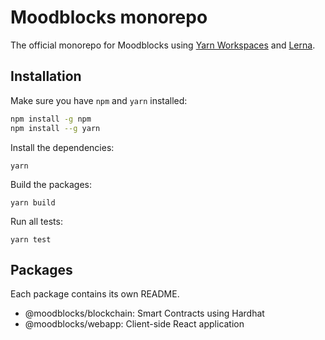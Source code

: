 # Moodblocks monorepo

The official monorepo for Moodblocks using [Yarn Workspaces](https://classic.yarnpkg.com/en/docs/workspaces/) and [Lerna](https://github.com/lerna/lerna).

## Installation

Make sure you have `npm` and `yarn` installed:

```bash
npm install -g npm
npm install --g yarn
```

Install the dependencies:

```
yarn
```

Build the packages:

```
yarn build
```

Run all tests:

```
yarn test
```

## Packages

Each package contains its own README.

- @moodblocks/blockchain: Smart Contracts using Hardhat
- @moodblocks/webapp: Client-side React application
